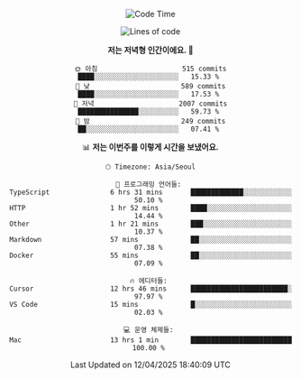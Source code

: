 <div align='center'>
 
<!--START_SECTION:waka-->
![Code Time](http://img.shields.io/badge/Code%20Time-4%2C287%20hrs%2051%20mins-blue)

![Lines of code](https://img.shields.io/badge/%EC%A0%80%EB%8A%94%20%EC%97%AC%ED%83%9C%EA%B9%8C%EC%A7%80%20-1.7%20million%20%EC%A4%84%EC%9D%98%20%EC%BD%94%EB%93%9C%EB%A5%BC%20%EC%9E%91%EC%84%B1%ED%96%88%EC%96%B4%EC%9A%94.-blue)

**저는 저녁형 인간이에요. 🦉** 

```text
🌞 아침                     515 commits         ████░░░░░░░░░░░░░░░░░░░░░   15.33 % 
🌆 낮　                     589 commits         ████░░░░░░░░░░░░░░░░░░░░░   17.53 % 
🌃 저녁                     2007 commits        ███████████████░░░░░░░░░░   59.73 % 
🌙 밤　                     249 commits         ██░░░░░░░░░░░░░░░░░░░░░░░   07.41 % 
```


📊 **저는 이번주를 이렇게 시간을 보냈어요.** 

```text
🕑︎ Timezone: Asia/Seoul

💬 프로그래밍 언어들: 
TypeScript               6 hrs 31 mins       █████████████░░░░░░░░░░░░   50.10 % 
HTTP                     1 hr 52 mins        ████░░░░░░░░░░░░░░░░░░░░░   14.44 % 
Other                    1 hr 21 mins        ███░░░░░░░░░░░░░░░░░░░░░░   10.37 % 
Markdown                 57 mins             ██░░░░░░░░░░░░░░░░░░░░░░░   07.38 % 
Docker                   55 mins             ██░░░░░░░░░░░░░░░░░░░░░░░   07.09 % 

🔥 에디터들: 
Cursor                   12 hrs 46 mins      ████████████████████████░   97.97 % 
VS Code                  15 mins             █░░░░░░░░░░░░░░░░░░░░░░░░   02.03 % 

💻 운영 체제들: 
Mac                      13 hrs 1 min        █████████████████████████   100.00 % 
```


 Last Updated on 12/04/2025 18:40:09 UTC
<!--END_SECTION:waka-->
 </div>
<!---
Emewjin/Emewjin is a ✨ special ✨ repository because its `README.md` (this file) appears on your GitHub profile.
You can click the Preview link to take a look at your changes.
--->
